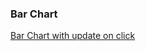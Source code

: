 ### Bar Chart

<a class="jsbin-embed" href="http://jsbin.com/bimok/1/embed?js,output">Bar Chart with update on click</a>

<script src="http://static.jsbin.com/js/embed.js"></script>
